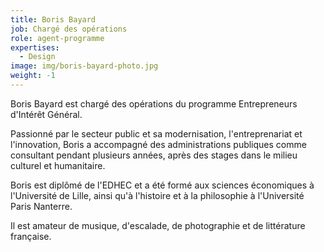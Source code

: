 ```yaml
---
title: Boris Bayard
job: Chargé des opérations
role: agent-programme
expertises:
  - Design
image: img/boris-bayard-photo.jpg
weight: -1
---
```

Boris Bayard est chargé des opérations du programme Entrepreneurs d'Intérêt Général.

Passionné par le secteur public et sa modernisation, l'entreprenariat et l'innovation, Boris a accompagné des administrations publiques comme consultant pendant plusieurs années, après des stages dans le milieu culturel et humanitaire.

Boris est diplômé de l'EDHEC et a été formé aux sciences économiques à l'Université de Lille, ainsi qu'à l'histoire et à la philosophie à l'Université Paris Nanterre.

Il est amateur de musique, d'escalade, de photographie et de littérature française.